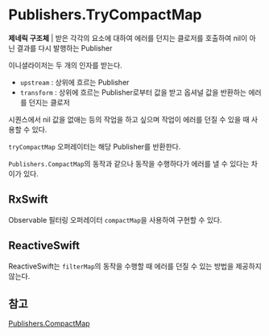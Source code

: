 # Publishers.TryCompactMap

**제네릭 구조체** | 받은 각각의 요소에 대하여 에러를 던지는 클로저를 호출하여 nil이 아닌 결과를 다시 발행하는 Publisher

이니셜라이저는 두 개의 인자를 받는다.

- `upstream` : 상위에 흐르는 Publisher
- `transform` : 상위에 흐르는 Publisher로부터 값을 받고 옵셔널 값을 반환하는 에러를 던지는 클로저

시퀀스에서 nil 값을 없애는 등의 작업을 하고 싶으며 작업이 에러를 던질 수 있을 때 사용할 수 있다.

`tryCompactMap` 오퍼레이터는 해당 Publisher를 반환한다.

`Publishers.CompactMap`의 동작과 같으나 동작을 수행하다가 에러를 낼 수 있다는 차이가 있다.

## RxSwift

Observable 필터링 오퍼레이터 `compactMap`을 사용하여 구현할 수 있다.

## ReactiveSwift

ReactiveSwift는 `filterMap`의 동작을 수행할 때 에러를 던질 수 있는 방법을 제공하지 않는다.

## 참고

[Publishers.CompactMap](./CompactMap.md)